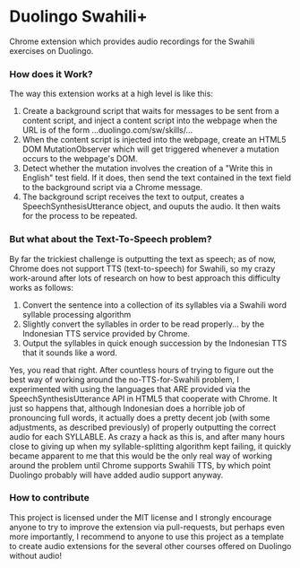 # Duolingo Swahili+
Chrome extension which provides audio recordings for the Swahili exercises on 
Duolingo.

### How does it Work? ###
The way this extension works at a high level is like this:
1. Create a background script that waits for messages to be sent from a 
content script, and inject a content script into the webpage when the URL
is of the form ...duolingo.com/sw/skills/...
2. When the content script is injected into the webpage, create an HTML5
DOM MutationObserver which will get triggered whenever a mutation occurs to
the webpage's DOM.
3. Detect whether the mutation involves the creation of a "Write this in English"
test field. If it does, then send the text contained in the text field to the
background script via a Chrome message.
4. The background script receives the text to output, creates a SpeechSynthesisUtterance
object, and ouputs the audio. It then waits for the process to be repeated.

### But what about the Text-To-Speech problem? ###
By far the trickiest challenge is outputting the text as speech; as of now, Chrome 
does not support TTS (text-to-speech) for Swahili, so my crazy work-around after
lots of research on how to best approach this difficulty works as follows:
1. Convert the sentence into a collection of its syllables via a Swahili
word syllable processing algorithm
2. Slightly convert the syllables in order to be read properly... by the 
Indonesian TTS service provided by Chrome.
3. Output the syllables in quick enough succession by the Indonesian TTS that
it sounds like a word.

Yes, you read that right. After countless hours of trying to figure out the best
way of working around the no-TTS-for-Swahili problem, I experimented with using the
languages that ARE provided via the SpeechSynthesisUtterance API in HTML5 that 
cooperate with Chrome. It just so happens that, although Indonesian does a 
horrible job of pronouncing full words, it actually does a pretty decent job (with 
some adjustments, as described previously) of properly outputting the correct
audio for each SYLLABLE. As crazy a hack as this is, and after many hours close to 
giving up when my syllable-splitting algorithm kept failing, it quickly became apparent
to me that this would be the only real way of working around the problem until 
Chrome supports Swahili TTS, by which point Duolingo probably will have added audio 
support anyway. 

### How to contribute ###
This project is licensed under the MIT license and I strongly encourage anyone to 
try to improve the extension via pull-requests, but perhaps even more importantly, 
I recommend to anyone to use this project as a template to create audio extensions
for the several other courses offered on Duolingo without audio!
